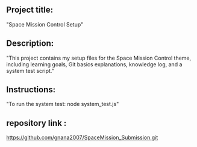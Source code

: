 ## Project title: 
"Space Mission Control Setup"

## Description: 
"This project contains my setup files for the Space Mission Control theme, including learning goals, Git basics explanations, knowledge log, and a system test script."

## Instructions: 
"To run the system test: node system_test.js"

## repository link :
https://github.com/gnana2007/SpaceMission_Submission.git